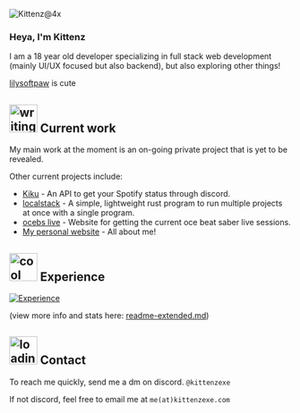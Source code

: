 ![Kittenz@4x](https://github.com/KittenzExe/KittenzExe/assets/67358250/5c56cafe-09fa-4881-94d5-978b48ed3240)

### Heya, I'm Kittenz

I am a 18 year old developer specializing in full stack web development (mainly UI/UX focused but also backend), but also exploring other things!

[lilysoftpaw](https://github.com/lilysoftpaw) is cute

<h2><img src="https://github.com/KittenzExe/KittenzExe/assets/67358250/2f90a34c-cebd-481e-9af2-69a890abd685" alt="writing" height="50px"> Current work</h2>

My main work at the moment is an on-going private project that is yet to be revealed.

Other current projects include:
- [Kiku](https://github.com/kittenzexe/kiku) - An API to get your Spotify status through discord.
- [localstack](https://github.com/kittenzexe/localstack) - A simple, lightweight rust program to run multiple projects at once with a single program.
- [ocebs live](https://github.com/kittenzexe/ocebs-live) - Website for getting the current oce beat saber live sessions.
- [My personal website](https://kittenzexe.com) - All about me!

<h2><img src="https://github.com/KittenzExe/KittenzExe/assets/67358250/9b19271d-9233-41ec-ad97-a39981ea8aea" alt="cool" height="50px"> Experience</h2>
  
[![Experience](https://skillicons.dev/icons?i=arduino,cs,cloudflare,css,docker,express,firebase,gcp,git,html,js,lua,md,mysql,nodejs,py,pytorch,rust,svelte,tailwind,ts,vscode)](https://skillicons.dev)

(view more info and stats here: [readme-extended.md](https://github.com/KittenzExe/KittenzExe/blob/main/readme-extended.md#list-of-all-resources-and-languages-i-use-and-know))

<h2><img src="https://github.com/KittenzExe/KittenzExe/assets/67358250/87fc1f29-814d-4bf6-9bda-cfbf39e53e1c" alt="loading" height="50px"> Contact</h2>

To reach me quickly, send me a dm on discord. `@kittenzexe`

If not discord, feel free to email me at `me(at)kittenzexe.com`

